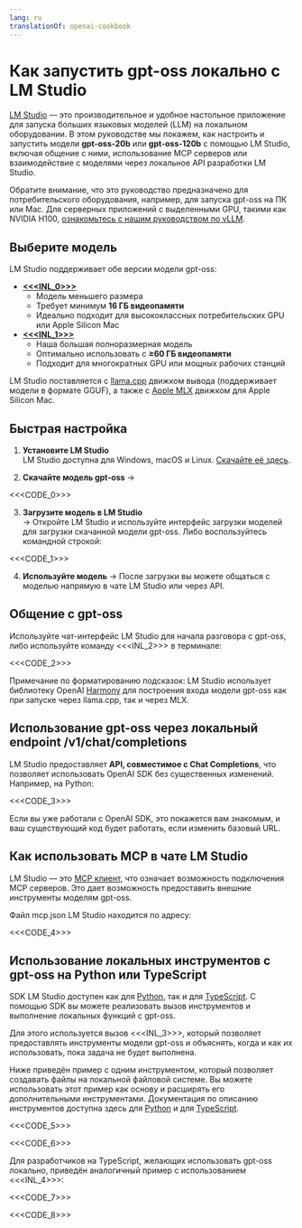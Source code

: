 ```yaml
---
lang: ru
translationOf: openai-cookbook
---
```


# Как запустить gpt-oss локально с LM Studio

[LM Studio](https://lmstudio.ai) — это производительное и удобное настольное приложение для запуска больших языковых моделей (LLM) на локальном оборудовании. В этом руководстве мы покажем, как настроить и запустить модели **gpt-oss-20b** или **gpt-oss-120b** с помощью LM Studio, включая общение с ними, использование MCP серверов или взаимодействие с моделями через локальное API разработки LM Studio.

Обратите внимание, что это руководство предназначено для потребительского оборудования, например, для запуска gpt-oss на ПК или Mac. Для серверных приложений с выделенными GPU, такими как NVIDIA H100, [ознакомьтесь с нашим руководством по vLLM](https://cookbook.openai.com/articles/gpt-oss/run-vllm).

## Выберите модель

LM Studio поддерживает обе версии модели gpt-oss:

- [**&lt;&lt;&lt;INL_0>>>**](https://lmstudio.ai/models/openai/gpt-oss-20b)
  - Модель меньшего размера
  - Требует минимум **16 ГБ видеопамяти**
  - Идеально подходит для высококлассных потребительских GPU или Apple Silicon Mac
- [**&lt;&lt;&lt;INL_1>>>**](https://lmstudio.ai/models/openai/gpt-oss-120b)
  - Наша большая полноразмерная модель
  - Оптимально использовать с **≥60 ГБ видеопамяти**
  - Подходит для многократных GPU или мощных рабочих станций

LM Studio поставляется с [llama.cpp](https://github.com/ggml-org/llama.cpp) движком вывода (поддерживает модели в формате GGUF), а также с [Apple MLX](https://github.com/ml-explore/mlx) движком для Apple Silicon Mac.

## Быстрая настройка

1. **Установите LM Studio**  
   LM Studio доступна для Windows, macOS и Linux. [Скачайте её здесь](https://lmstudio.ai/download).

2. **Скачайте модель gpt-oss** → 

&lt;&lt;&lt;CODE_0>>> 

3. **Загрузите модель в LM Studio**  
   → Откройте LM Studio и используйте интерфейс загрузки моделей для загрузки скачанной модели gpt-oss. Либо воспользуйтесь командной строкой:

&lt;&lt;&lt;CODE_1>>>

4. **Используйте модель** → После загрузки вы можете общаться с моделью напрямую в чате LM Studio или через API.

## Общение с gpt-oss

Используйте чат-интерфейс LM Studio для начала разговора с gpt-oss, либо используйте команду &lt;&lt;&lt;INL_2>>> в терминале:

&lt;&lt;&lt;CODE_2>>>

Примечание по форматированию подсказок: LM Studio использует библиотеку OpenAI [Harmony](https://cookbook.openai.com/articles/openai-harmony) для построения входа модели gpt-oss как при запуске через llama.cpp, так и через MLX.

## Использование gpt-oss через локальный endpoint /v1/chat/completions

LM Studio предоставляет **API, совместимое с Chat Completions**, что позволяет использовать OpenAI SDK без существенных изменений. Например, на Python:

&lt;&lt;&lt;CODE_3>>>

Если вы уже работали с OpenAI SDK, это покажется вам знакомым, и ваш существующий код будет работать, если изменить базовый URL.

## Как использовать MCP в чате LM Studio

LM Studio — это [MCP клиент](https://lmstudio.ai/docs/app/plugins/mcp), что означает возможность подключения MCP серверов. Это дает возможность предоставить внешние инструменты моделям gpt-oss.

Файл mcp.json LM Studio находится по адресу:

&lt;&lt;&lt;CODE_4>>>

## Использование локальных инструментов с gpt-oss на Python или TypeScript

SDK LM Studio доступен как для [Python](https://github.com/lmstudio-ai/lmstudio-python), так и для [TypeScript](https://github.com/lmstudio-ai/lmstudio-js). С помощью SDK вы можете реализовать вызов инструментов и выполнение локальных функций с gpt-oss.

Для этого используется вызов &lt;&lt;&lt;INL_3>>>, который позволяет предоставлять инструменты модели gpt-oss и объяснять, когда и как их использовать, пока задача не будет выполнена.

Ниже приведён пример с одним инструментом, который позволяет создавать файлы на локальной файловой системе. Вы можете использовать этот пример как основу и расширять его дополнительными инструментами. Документация по описанию инструментов доступна здесь для [Python](https://lmstudio.ai/docs/python/agent/tools) и для [TypeScript](https://lmstudio.ai/docs/typescript/agent/tools).

&lt;&lt;&lt;CODE_5>>>

&lt;&lt;&lt;CODE_6>>>

Для разработчиков на TypeScript, желающих использовать gpt-oss локально, приведён аналогичный пример с использованием &lt;&lt;&lt;INL_4>>>:

&lt;&lt;&lt;CODE_7>>>

&lt;&lt;&lt;CODE_8>>>